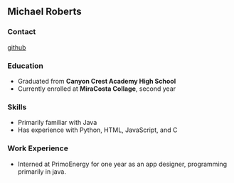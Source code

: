 ## Michael Roberts

### Contact
[github](github.com/michaelroberts27)

### Education
 - Graduated from **Canyon Crest Academy High School**
 - Currently enrolled at **MiraCosta Collage**, second year
 
### Skills
 - Primarily familiar with Java
 - Has experience with Python, HTML, JavaScript, and C
 
### Work Experience
 - Interned at PrimoEnergy for one year as an app designer, programming primarily in java. 
